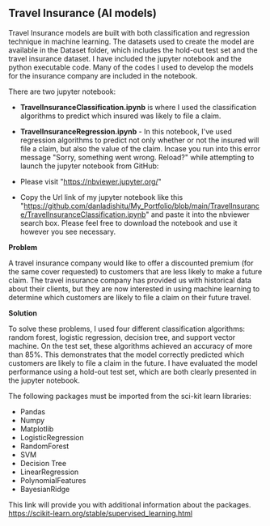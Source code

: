 

## Travel Insurance (AI models)
Travel Insurance models are built with both classification and regression technique in machine learning. The datasets used to create the model are available in the Dataset folder, which includes the hold-out test set and the travel insurance dataset. I have included the jupyter notebook and the python executable code. Many of the codes I used to develop the models for the insurance company are included in the notebook.

There are two jupyter notebook:

* **TravelInsuranceClassification.ipynb** is where I used the classification algorithms to predict which insured was likely to file a claim.
* **TravelInsuranceRegression.ipynb** - In this notebook, I've used regression algorithms to predict not only whether or not the insured will file a claim, but also the value of the claim.
Incase you run into this error message "Sorry, something went wrong. Reload?" while attempting to launch the jupyter notebook from GitHub:

* Please visit "https://nbviewer.jupyter.org/"
* Copy the Url link of my jupyter notebook like this "https://github.com/danladishitu/My_Portfolio/blob/main/TravelInsurance/TravelInsuranceClassification.ipynb" and paste it into the nbviewer search box. Please feel free to download the notebook and use it however you see necessary.

**Problem** 

A travel insurance company would like to offer a discounted premium (for the same cover requested) to customers that are less likely to make a future claim.
The travel insurance company has provided us with historical data about their clients, but they are now interested in using machine learning to determine which customers are likely to file a claim on their future travel. 

**Solution**

To solve these problems, I used four different classification algorithms: random forest, logistic regression, decision tree, and support vector machine. On the test set, these algorithms achieved an accuracy of more than 85%. This demonstrates that the model correctly predicted which customers are likely to file a claim in the future. I have evaluated the model performance using a hold-out test set, which are both clearly presented in the jupyter notebook.

The following packages must be imported from the sci-kit learn libraries:

* Pandas
* Numpy
* Matplotlib
* LogisticRegression
* RandomForest
* SVM
* Decision Tree
* LinearRegression
* PolynomialFeatures
* BayesianRidge

This link will provide you with additional information about the packages. https://scikit-learn.org/stable/supervised_learning.html
